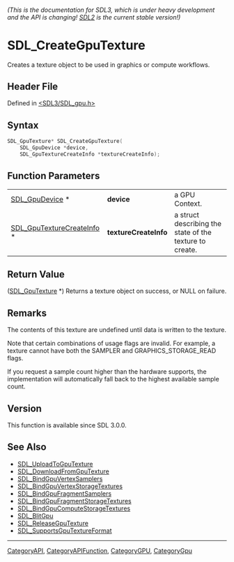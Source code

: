 ###### (This is the documentation for SDL3, which is under heavy development and the API is changing! [SDL2](https://wiki.libsdl.org/SDL2/) is the current stable version!)
# SDL_CreateGpuTexture

Creates a texture object to be used in graphics or compute workflows.

## Header File

Defined in [<SDL3/SDL_gpu.h>](https://github.com/libsdl-org/SDL/blob/main/include/SDL3/SDL_gpu.h)

## Syntax

```c
SDL_GpuTexture* SDL_CreateGpuTexture(
    SDL_GpuDevice *device,
    SDL_GpuTextureCreateInfo *textureCreateInfo);
```

## Function Parameters

|                                                        |                       |                                                         |
| ------------------------------------------------------ | --------------------- | ------------------------------------------------------- |
| [SDL_GpuDevice](SDL_GpuDevice) *                       | **device**            | a GPU Context.                                          |
| [SDL_GpuTextureCreateInfo](SDL_GpuTextureCreateInfo) * | **textureCreateInfo** | a struct describing the state of the texture to create. |

## Return Value

([SDL_GpuTexture](SDL_GpuTexture) *) Returns a texture object on success,
or NULL on failure.

## Remarks

The contents of this texture are undefined until data is written to the
texture.

Note that certain combinations of usage flags are invalid. For example, a
texture cannot have both the SAMPLER and GRAPHICS_STORAGE_READ flags.

If you request a sample count higher than the hardware supports, the
implementation will automatically fall back to the highest available sample
count.

## Version

This function is available since SDL 3.0.0.

## See Also

- [SDL_UploadToGpuTexture](SDL_UploadToGpuTexture)
- [SDL_DownloadFromGpuTexture](SDL_DownloadFromGpuTexture)
- [SDL_BindGpuVertexSamplers](SDL_BindGpuVertexSamplers)
- [SDL_BindGpuVertexStorageTextures](SDL_BindGpuVertexStorageTextures)
- [SDL_BindGpuFragmentSamplers](SDL_BindGpuFragmentSamplers)
- [SDL_BindGpuFragmentStorageTextures](SDL_BindGpuFragmentStorageTextures)
- [SDL_BindGpuComputeStorageTextures](SDL_BindGpuComputeStorageTextures)
- [SDL_BlitGpu](SDL_BlitGpu)
- [SDL_ReleaseGpuTexture](SDL_ReleaseGpuTexture)
- [SDL_SupportsGpuTextureFormat](SDL_SupportsGpuTextureFormat)

----
[CategoryAPI](CategoryAPI), [CategoryAPIFunction](CategoryAPIFunction), [CategoryGPU](CategoryGPU), [CategoryGpu](CategoryGpu)


